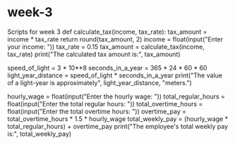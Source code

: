 # week-3
Scripts for week 3
def calculate_tax(income, tax_rate):
    tax_amount = income * tax_rate
    return round(tax_amount, 2)
income = float(input("Enter your income: "))
tax_rate = 0.15
tax_amount = calculate_tax(income, tax_rate)
print("The calculated tax amount is:", tax_amount)

speed_of_light = 3 * 10**8
seconds_in_a_year = 365 * 24 * 60 * 60
light_year_distance = speed_of_light * seconds_in_a_year
print("The value of a light-year is approximately", light_year_distance, "meters.")

hourly_wage = float(input("Enter the hourly wage: "))
total_regular_hours = float(input("Enter the total regular hours: "))
total_overtime_hours = float(input("Enter the total overtime hours: "))
overtime_pay = total_overtime_hours * 1.5 * hourly_wage
total_weekly_pay = (hourly_wage * total_regular_hours) + overtime_pay
print("The employee's total weekly pay is:", total_weekly_pay)
